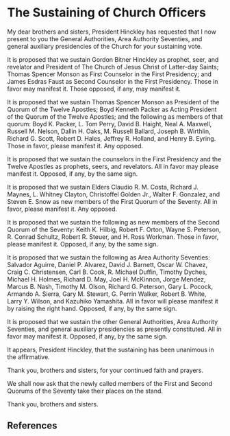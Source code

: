# The Sustaining of Church Officers

My dear brothers and sisters, President Hinckley has requested that I now
present to you the General Authorities, Area Authority Seventies, and general
auxiliary presidencies of the Church for your sustaining vote.

It is proposed that we sustain Gordon Bitner Hinckley as prophet, seer, and
revelator and President of The Church of Jesus Christ of Latter-day Saints;
Thomas Spencer Monson as First Counselor in the First Presidency; and James
Esdras Faust as Second Counselor in the First Presidency. Those in favor may
manifest it. Those opposed, if any, may manifest it.

It is proposed that we sustain Thomas Spencer Monson as President of the
Quorum of the Twelve Apostles; Boyd Kenneth Packer as Acting President of the
Quorum of the Twelve Apostles; and the following as members of that quorum:
Boyd K. Packer, L. Tom Perry, David B. Haight, Neal A. Maxwell, Russell M.
Nelson, Dallin H. Oaks, M. Russell Ballard, Joseph B. Wirthlin, Richard G.
Scott, Robert D. Hales, Jeffrey R. Holland, and Henry B. Eyring. Those in
favor, please manifest it. Any opposed.

It is proposed that we sustain the counselors in the First Presidency and the
Twelve Apostles as prophets, seers, and revelators. All in favor may please
manifest it. Opposed, if any, by the same sign.

It is proposed that we sustain Elders Claudio R. M. Costa, Richard J. Maynes,
L. Whitney Clayton, Christoffel Golden Jr., Walter F. Gonzalez, and Steven E.
Snow as new members of the First Quorum of the Seventy. All in favor, please
manifest it. Any opposed.

It is proposed that we sustain the following as new members of the Second
Quorum of the Seventy: Keith K. Hilbig, Robert F. Orton, Wayne S. Peterson, R.
Conrad Schultz, Robert R. Steuer, and H. Ross Workman. Those in favor, please
manifest it. Opposed, if any, by the same sign.

It is proposed that we sustain the following as Area Authority Seventies:
Salvador Aguirre, Daniel P. Alvarez, David J. Barnett, Oscar W. Chavez, Craig
C. Christensen, Carl B. Cook, R. Michael Duffin, Timothy Dyches, Michael H.
Holmes, Richard D. May, Joel H. McKinnon, Jorge Mendez, Marcus B. Nash,
Timothy M. Olson, Richard G. Peterson, Gary L. Pocock, Armando A. Sierra, Gary
M. Stewart, G. Perrin Walker, Robert B. White, Larry Y. Wilson, and Kazuhiko
Yamashita. All in favor will please manifest it by raising the right hand.
Opposed, if any, by the same sign.

It is proposed that we sustain the other General Authorities, Area Authority
Seventies, and general auxiliary presidencies as presently constituted. All in
favor may manifest it. Opposed, if any, by the same sign.

It appears, President Hinckley, that the sustaining has been unanimous in the
affirmative.

Thank you, brothers and sisters, for your continued faith and prayers.

We shall now ask that the newly called members of the First and Second Quorums
of the Seventy take their places on the stand.

Thank you, brothers and sisters.

## References

